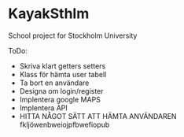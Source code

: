 # KayakSthlm
 School project for Stockholm University


ToDo:
- Skriva klart getters setters
- Klass för hämta user tabell
- Ta bort en användare
- Designa om login/register
- Implentera google MAPS
- Implentera API
- HITTA NÅGOT SÄTT ATT HÄMTA ANVÄNDAREN
fkljöwenbweiojpfbwefiopub